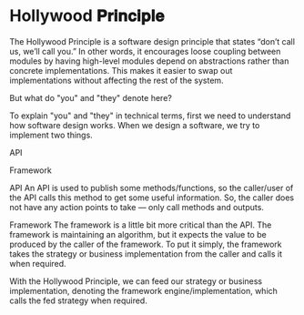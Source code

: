 # Hollywood  𝐏𝐫𝐢𝐧𝐜𝐢𝐩𝐥𝐞

The Hollywood Principle is a software design principle that states “don’t call us, we’ll call you.” In other words, it encourages loose coupling between modules by having high-level modules depend on abstractions rather than concrete implementations. This makes it easier to swap out implementations without affecting the rest of the system.

But what do "you" and "they" denote here?

To explain "you" and "they" in technical terms, first we need to understand how software design works. When we design a software, we try to implement two things.

API

Framework

API
An API is used to publish some methods/functions, so the caller/user of the API calls this method to get some useful information. So, the caller does not have any action points to take — only call methods and outputs.

Framework
The framework is a little bit more critical than the API. The framework is maintaining an algorithm, but it expects the value to be produced by the caller of the framework. To put it simply, the framework takes the strategy or business implementation from the caller and calls it when required.

With the Hollywood Principle, we can feed our strategy or business implementation, denoting the framework engine/implementation, which calls the fed strategy when required.
